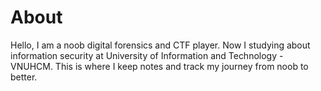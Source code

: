 # About
Hello, I am a noob digital forensics and CTF player. Now I studying about information security at University of Information and Technology - VNUHCM. This is where I keep notes and track my journey from noob to better.